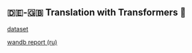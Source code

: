 ## 🇩🇪-🇬🇧 Translation with Transformers 🤖

[dataset](https://drive.google.com/file/d/1hvU16vYvncpg4OSeveDxWbKSOgqrcVU4/view)

[wandb report (ru)](https://api.wandb.ai/links/ludwig-n/9hibl7uk)
